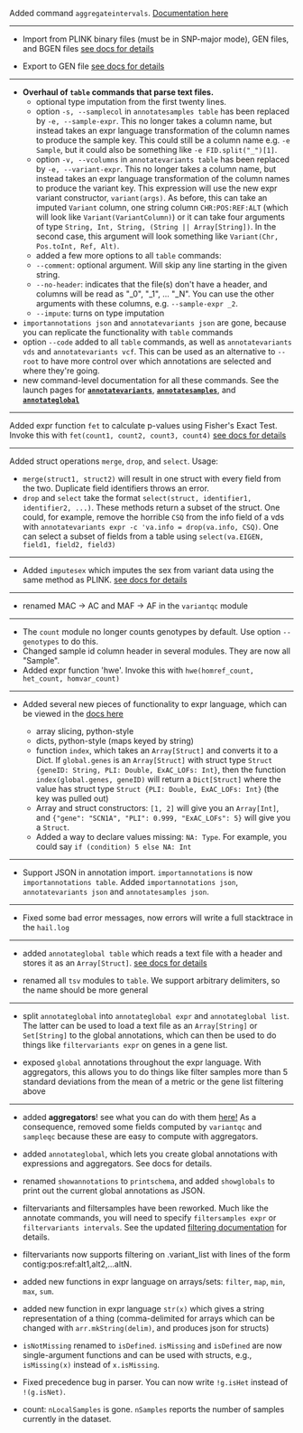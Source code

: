 Added command `aggregateintervals`.  [Documentation here](docs/AggregateIntervals.md)

____

  - Import from PLINK binary files (must be in SNP-major mode), GEN files, and BGEN files [see docs for details](docs/Importing.md)
  
  - Export to GEN file [see docs for details](docs/ExportGEN.md)
 ____
 
 - **Overhaul of `table` commands that parse text files.**
    - optional type imputation from the first twenty lines.
    - option `-s, --samplecol` in `annotatesamples table` has been replaced by `-e, --sample-expr`.  This no longer takes a column name, but instead takes an expr language transformation of the column names to produce the sample key.  This could still be a column name e.g. `-e Sample`, but it could also be something like `-e FID.split("_")[1]`. 
    - option `-v, --vcolumns` in `annotatevariants table` has been replaced by `-e, --variant-expr`.  This no longer takes a column name, but instead takes an expr language transformation of the column names to produce the variant key.  This expression will use the new expr variant constructor, `variant(args)`.  As before, this can take an imputed `Variant` column, one string column `CHR:POS:REF:ALT` (which will look like `Variant(VariantColumn)`) or it can take four arguments of type `String, Int, String, (String || Array[String])`.  In the second case, this argument will look something like `Variant(Chr, Pos.toInt, Ref, Alt)`. 
    - added a few more options to all `table` commands:
    - `--comment`: optional argument.  Will skip any line starting in the given string.
    - `--no-header`: indicates that the file(s) don't have a header, and columns will be read as "_0", "_1", ... "_N".  You can use the other arguments with these columns, e.g. `--sample-expr _2`.
    - `--impute`: turns on type imputation
  - `importannotations json` and `annotatevariants json` are gone, because you can replicate the functionality with `table` commands
  - option `--code` added to all `table` commands, as well as `annotatevariants vds` and `annotatevariants vcf`.  This can be used as an alternative to `--root` to have more control over which annotations are selected and where they're going. 
  - new command-level documentation for all these commands.  See the launch pages for [**`annotatevariants`**](docs/commands/AnnotateVariants.md),  [**`annotatesamples`**](docs/commands/AnnotateSamples.md), and  [**`annotateglobal`**](docs/commands/AnnotateGlobal.md)

____
 
Added expr function `fet` to calculate p-values using Fisher's Exact Test.  Invoke this with `fet(count1, count2, count3, count4)` [see docs for details](docs/HailExpressionLanguage.md)


____

Added struct operations `merge`, `drop`, and `select`.
Usage:

  - `merge(struct1, struct2)` will result in one struct with every field from the two.  Duplicate field identifiers throws an error.
  - `drop` and `select` take the format `select(struct, identifier1, identifier2, ...)`.  These methods return a subset of the struct.  One could, for example, remove the horrible `CSQ` from the info field of a vds with `annotatevariants expr -c 'va.info = drop(va.info, CSQ)`.  One can select a subset of fields from a table using `select(va.EIGEN, field1, field2, field3)`
  
____

 - Added `imputesex` which imputes the sex from variant data using the same method as PLINK. [see docs for details](docs/ImputeSex.md)
 
____

 - renamed MAC -> AC and MAF -> AF in the `variantqc` module

____

 - The `count` module no longer counts genotypes by default.  Use option `--genotypes` to do this.
 - Changed sample id column header in several modules.  They are now all "Sample".
 - Added expr function 'hwe'.  Invoke this with `hwe(homref_count, het_count, homvar_count)` 

____

 - Added several new pieces of functionality to expr language, which can be viewed in the [docs here](docs/HailExpressionLanguage.md)
  
    - array slicing, python-style
    - dicts, python-style (maps keyed by string)
    - function `index`, which takes an `Array[Struct]` and converts it to a Dict.  If `global.genes` is an `Array[Struct]` with struct type `Struct {geneID: String, PLI: Double, ExAC_LOFs: Int}`, then the function `index(global.genes, geneID)` will return a `Dict[Struct]` where the value has struct type `Struct {PLI: Double, ExAC_LOFs: Int}` (the key was pulled out)
    - Array and struct constructors: `[1, 2]` will give you an `Array[Int]`, and `{"gene": "SCN1A", "PLI": 0.999, "ExAC_LOFs": 5}` will give you a `Struct`.
    - Added a way to declare values missing: `NA: Type`. For example, you could say `if (condition) 5 else NA: Int`
 
____
 
 - Support JSON in annotation import.  `importannotations` is now
   `importannotations table`.  Added `importannotations json`,
   `annotatevariants json` and `annotatesamples json`.

____

 - Fixed some bad error messages, now errors will write a full stacktrace in the `hail.log`

____

 - added `annotateglobal table` which reads a text file with a header and stores it as an `Array[Struct]`.  [see docs for details](docs/ImportAnnotations.md#GlobalTable)

 - renamed all `tsv` modules to `table`.  We support arbitrary delimiters, so the name should be more general

____

 - split `annotateglobal` into `annotateglobal expr` and `annotateglobal list`.  The latter can be used to load a text file as an `Array[String]` or `Set[String]` to the global annotations, which can then be used to do things like `filtervariants expr` on genes in a gene list.
 
 - exposed `global` annotations throughout the expr language.  With aggregators, this allows you to do things like filter samples more than 5 standard deviations from the mean of a metric or the gene list filtering above
 
 ____

 - added **aggregators**!  see what you can do with them [here!](docs/HailExpressionLanguage.md)  As a consequence, removed some fields computed by `variantqc` and `sampleqc` because these are easy to compute with aggregators.

 - added `annotateglobal`, which lets you create global annotations with expressions and aggregators.  See docs for details.
 
 - renamed `showannotations` to `printschema`, and added `showglobals` to print out the current global annotations as JSON.

 - filtervariants and filtersamples have been reworked. Much like the annotate commands, you will need to specify `filtersamples expr` or `filtervariants intervals`. See the updated [filtering documentation](https://github.com/broadinstitute/hail/blob/master/docs/Filtering.md) for details.

 - filtervariants now supports filtering on .variant_list with lines
   of the form contig:pos:ref:alt1,alt2,...altN.
   
 - added new functions in expr language on arrays/sets: `filter`, `map`, `min`, `max`, `sum`.
 
 - added new function in expr language `str(x)` which gives a string representation of a thing (comma-delimited for arrays which can be changed with `arr.mkString(delim)`, and produces json for structs)  

 - `isNotMissing` renamed to `isDefined`.  `isMissing` and
   `isDefined` are now single-argument functions and can be used
   with structs, e.g., `isMissing(x)` instead of `x.isMissing`.

 - Fixed precedence bug in parser.  You can now write `!g.isHet`
   instead of `!(g.isNet)`.

 - count: `nLocalSamples` is gone.  `nSamples` reports the number of
   samples currently in the dataset.
